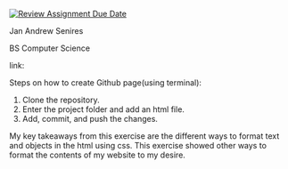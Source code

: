 [![Review Assignment Due Date](https://classroom.github.com/assets/deadline-readme-button-24ddc0f5d75046c5622901739e7c5dd533143b0c8e959d652212380cedb1ea36.svg)](https://classroom.github.com/a/_L9ie6qn)

Jan Andrew Senires

BS Computer Science

link: 

Steps on how to create Github page(using terminal):
1. Clone the repository.
2. Enter the project folder and add an html file.
3. Add, commit, and push the changes.

My key takeaways from this exercise are the different ways to format text and objects in the html using css. This exercise showed other ways to format the contents of my website to my desire.
